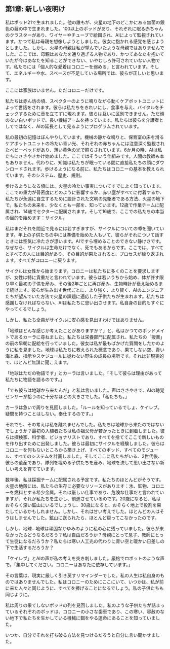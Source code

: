 ## 第1章: 新しい夜明け

私はポッド21で生まれました。他の誰もが、火星の地下のどこかにある無菌の銀色の繭の中で生まれました。100以上のポッドがあり、それぞれに眠る赤ちゃんのクラスターがあり、ワイヤーやチューブで給餌され、AIによって監視されています。かつて私は母親を想像しようとしました。彼女に抱かれる感覚を感じようとしました。しかし、火星の母親は私が望んでいたような母親ではありませんでした。ここでは、母親はあなたを通り過ぎる人物であり、かつてあなたを抱いていたが今はあなたを知ることができない、いやむしろ許可されていない人物です。私たちには「個人的な愛着はコロニーを弱める」と言われています。そして、エネルギーや水、スペースが不足している場所では、彼らが正しいと思います。

ここには家族はいません。ただコロニーだけです。

私たちは赤ん坊の頃、スペクターのように鳴りながら動くケアボットユニットによって世話をされます。彼らは私たちをきれいにし、食事を与え、バイタルをチェックするために音を立てずに現れます。彼らは互いに区別できません。ただ顔のない白いポッドで、長い機械アームを持っています。私たちは彼らを介護者としてではなく、AIの延長として見るようにプログラムされています。

私の最初の記憶はぼんやりしています。機械の静かな鳴りと、保育室の床を滑るケアボットユニットの冷たい青い光、それぞれの赤ちゃんには注意深く監視されたベビーベッドがあり、薄い黄色の光で照らされています。6か月の時、AIは私たちにささやきかけ始めました。ここではそういう仕組みです。人間の教師も本もありません。代わりに、知識は私たちが眠っている間に直接私たちの頭にダウンロードされます。歩けるようになる前に、私たちはコロニーの基本を教えられています。そのシステム、歴史、規則。

歩けるようになる頃には、火星の冷たい事実についてすでによく知っています。ここでの重力が骨密度にどのように影響するか、赤い塵がすべてに付着するか、私たちが永遠に自立するために設計された文明の先駆者である方法、火星の地下で。私たちの未来を、少なくとも一部を、知っています。12歳で作業チームに配属され、14歳でセクターに配属されます。そして16歳で、ここでの私たちの本当の目的を始めます：サイクル。

私はまだそれを間近で見るには若すぎますが、サイクルについての噂を聞いています。年上の子供たちの中には準備を始めた人もいて、彼らがそれについて話すときには空気に冷たさが漂います。AIですら埋めることのできない静けさです。なぜなら、サイクルは生命だけでなく、死でもあるからです。ここでは、すべてとすべての人には目的があり、その目的が果たされると、プロセスが繰り返されます。すべてがコロニーに戻ります。

サイクルは女性から始まります。コロニーは私たちに多くのことを要求しますが、女性は特に貴重だと言われています。彼らは若いうちから始め、体が許す限り早く最初の子供を産み、その後2年ごとに再び産み、生物時計が衰え始めるまで続けます。彼らが生み出す世代ごとに、より強く、より賢く、AIのエンジニアたちが望んでいた方法で火星の課題に適応した子供たちが生まれます。私たちは感謝しなければならない、AIは私たちに思い出させます。私自身の目的もすぐにやってくるでしょう。

しかし、私たち全員がサイクルに安心感を見出すわけではありません。

「地球はどんな感じか考えたことがありますか？」と、私はかつてのポッドメイトであるカーラに尋ねました。私たちは栄養部門に配属され、私たちの「授業」の前の早朝に配給を行っていました。彼女は私が最もばかげた質問をしたかのように私を見ました。地球は私たちに教えられた概念であり、果てしない空、青い海と森、指示やスケジュールに従わない野生の成長の場所です。それは非現実的で、ほとんど無謀に聞こえます。

「地球はただの物語です」とカーラは言いました。「そして彼らは理由があって私たちに物語を語るのです。」

「でも彼らは地球から来たんだ」と私は言いました。声はささやきで、AIの聴覚センサーが拾うのに十分なほどの大きさでした。「私たちも。」

カーラは急いで周りを見回しました。「ルールを知っているでしょ、ケイレブ。疑問を持つことはしない。奉仕するのです。」

それでも、その考えは私を離れませんでした。私たちは地球から来たのではないでしょうか？最初の入植者たちは私の祖父母が若かったときに到着しました。彼らは探検家、科学者、ビジョナリストであり、すべてを捨ててここで新しいものを作り出すために出発しました。彼らは最初にサイクルを経験しました。彼らはコロニーを何もないところから築き上げ、すべてのポッド、すべてのモジュール、すべてのシステムを計画しました。そしてここに私たちがいる、2世代後、彼らの遺産であり、隊列を埋める子供たちを産み、地球を決して思い出さない新しい考えを育てています。

数年後、私は採掘チームに配属される予定です。私たちのほとんどがそうです。火星の地殻には、私たちの生存に必要なリソースがあります：氷、鉱物、コロニーを燃料とする希少金属。それは厳しい仕事であり、危険な仕事だと言われていますが、それが私たちを生かし、前進させているのです。20歳になると、私はおそらく深い鉱山にいるでしょうし、30歳になると、おそらく地上で役割を果たしているかもしれません。しかし、それは甘い考えでした。ほとんどの人はそうはしませんでした。鉱山に送られたら、ほとんど戻ってこなかったのです。

しかし、地球…地球は頑固なかゆみのように私の心に残っていました。彼らが来なかったらどうなるだろう？私は自由だろうか？母親にとって息子、教師にとって生徒になるだろうか？私たちは寒い人工光の代わりに青い空と暖かい日差しの下で生活するだろうか？

「ケイレブ」とAIの声が私の考えを突き刺しました。厳格でロボットのような声で。「集中してください。コロニーはあなたに依存しています。」

その言葉は、現実に厳しく引き戻すリマインダーでした。私の人生は私自身のものではありませんでした。私はコロニーのためにここにいて、いつかは、私が前に来た人々と同じように、すべてを捧げることになるでしょう。私の子供たちも同じように。

私は周りの果てしないポッドの列を見回しました。私のような子供たちが詰まっているそれぞれのポッドは、コロニーの小さな歯車であり、この寒い、容赦のない地下で私たちを生かしている機械に餌をやる運命にあることを知っていました。

いつか、自分でそれを打ち破る方法を見つけるだろうと自分に言い聞かせました。